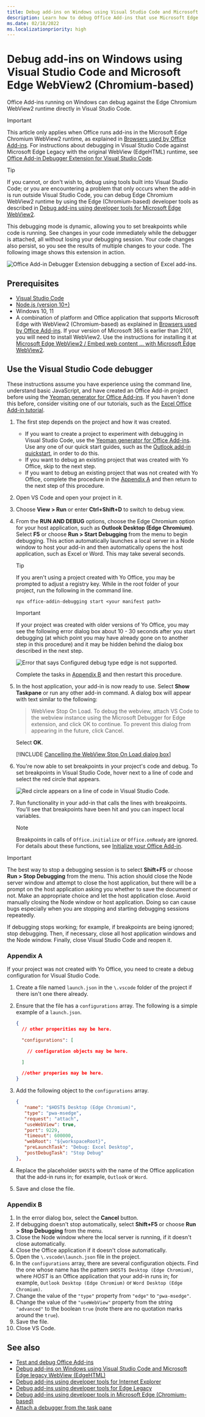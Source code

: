 ```yaml
---
title: Debug add-ins on Windows using Visual Studio Code and Microsoft Edge WebView2 (Chromium-based)
description: Learn how to debug Office Add-ins that use Microsoft Edge WebView2 (Chromium-based) in VS Code.
ms.date: 02/18/2022
ms.localizationpriority: high
---
```

# Debug add-ins on Windows using Visual Studio Code and Microsoft Edge WebView2 (Chromium-based)

Office Add-ins running on Windows can debug against the Edge Chromium WebView2 runtime directly in Visual Studio Code.

> [!IMPORTANT]
> This article only applies when Office runs add-ins in the Microsoft Edge Chromium WebView2 runtime, as explained in [Browsers used by Office Add-ins](../concepts/browsers-used-by-office-web-add-ins.md). For instructions about debugging in Visual Studio Code against Microsoft Edge Legacy with the original WebView (EdgeHTML) runtime, see [Office Add-in Debugger Extension for Visual Studio Code](debug-with-vs-extension.md).

> [!TIP]
> If you cannot, or don't wish to, debug using tools built into Visual Studio Code; or you are encountering a problem that only occurs when the add-in is run outside Visual Studio Code, you can debug Edge Chromium WebView2 runtime by using the Edge (Chromium-based) developer tools as described in [Debug add-ins using developer tools for Microsoft Edge WebView2](debug-add-ins-using-devtools-edge-chromium.md).

This debugging mode is dynamic, allowing you to set breakpoints while code is running. See changes in your code immediately while the debugger is attached, all without losing your debugging session. Your code changes also persist, so you see the results of multiple changes to your code. The following image shows this extension in action.

![Office Add-in Debugger Extension debugging a section of Excel add-ins.](../images/vs-debugger-extension-for-office-addins.jpg)

## Prerequisites

- [Visual Studio Code](https://code.visualstudio.com/)
- [Node.js (version 10+)](https://nodejs.org/)
- Windows 10, 11
- A combination of platform and Office application that supports Microsoft Edge with WebView2 (Chromium-based) as explained in [Browsers used by Office Add-ins](../concepts/browsers-used-by-office-web-add-ins.md). If your version of Microsoft 365 is earlier than 2101, you will need to install WebView2. Use the instructions for installing it at [Microsoft Edge WebView2 / Embed web content ... with Microsoft Edge WebView2](https://developer.microsoft.com/microsoft-edge/webview2/).

## Use the Visual Studio Code debugger

These instructions assume you have experience using the command line, understand basic JavaScript, and have created an Office Add-in project before using the [Yeoman generator for Office Add-ins](../develop/yeoman-generator-overview.md). If you haven't done this before, consider visiting one of our tutorials, such as the [Excel Office Add-in tutorial](../tutorials/excel-tutorial.md).

1. The first step depends on the project and how it was created.

   - If you want to create a project to experiment with debugging in Visual Studio Code, use the [Yeoman generator for Office Add-ins](../develop/yeoman-generator-overview.md). Use any one of our quick start guides, such as the [Outlook add-in quickstart](../quickstarts/outlook-quickstart.md), in order to do this. 
   - If you want to debug an existing project that was created with Yo Office, skip to the next step.
   - If you want to debug an existing project that was not created with Yo Office, complete the procedure in the [Appendix A](#appendix-a) and then return to the next step of this procedure.

1. Open VS Code and open your project in it. 

1. Choose  **View > Run** or enter **Ctrl+Shift+D** to switch to debug view.

1. From the **RUN AND DEBUG** options, choose the Edge Chromium option for your host application, such as **Outlook Desktop (Edge Chromium)**. Select **F5** or choose **Run > Start Debugging** from the menu to begin debugging. This action automatically launches a local server in a Node window to host your add-in and then automatically opens the host application, such as Excel or Word. This may take several seconds.

   > [!TIP]
   > If you aren't using a project created with Yo Office, you may be prompted to adjust a registry key. While in the root folder of your project, run the following in the command line.
   >
   > ``` command&nbsp;line
   > npx office-addin-debugging start <your manifest path>
   > ```

   > [!IMPORTANT]
   > If your project was created with older versions of Yo Office, you may see the following error dialog box about 10 - 30 seconds after you start debugging (at which point you may have already gone on to another step in this procedure) and it may be hidden behind the dialog box described in the next step.
   >
   > ![Error that says Configured debug type edge is not supported.](../images/configured-debug-type-error.jpg)
   >
   > Complete the tasks in [Appendix B](#appendix-b) and then restart this procedure.
   
1. In the host application, your add-in is now ready to use. Select **Show Taskpane** or run any other add-in command. A dialog box will appear with text similar to the following:

   > WebView Stop On Load.
   > To debug the webview, attach VS Code to the webview instance using the Microsoft Debugger for Edge extension, and click OK to continue. To prevent this dialog from appearing in the future, click Cancel.

   Select **OK**.

   [!INCLUDE [Cancelling the WebView Stop On Load dialog box](../includes/webview-stop-on-load-cancel-dialog.md)]

1. You're now able to set breakpoints in your project's code and debug. To set breakpoints in Visual Studio Code, hover next to a line of code and select the red circle that appears.

    ![Red circle appears on a line of code in Visual Studio Code.](../images/set-breakpoint.jpg)

1. Run functionality in your add-in that calls the lines with breakpoints. You'll see that breakpoints have been hit and you can inspect local variables.

   > [!NOTE]
   > Breakpoints in calls of `Office.initialize` or `Office.onReady` are ignored. For details about these functions, see [Initialize your Office Add-in](../develop/initialize-add-in.md).

> [!IMPORTANT]
> The best way to stop a debugging session is to select **Shift+F5** or choose **Run > Stop Debugging** from the menu. This action should close the Node server window and attempt to close the host application, but there will be a prompt on the host application asking you whether to save the document or not. Make an appropriate choice and let the host application close. Avoid manually closing the Node window or host application. Doing so can cause bugs especially when you are stopping and starting debugging sessions repeatedly.
>
> If debugging stops working; for example, if breakpoints are being ignored; stop debugging. Then, if necessary, close all host application windows and the Node window. Finally, close Visual Studio Code and reopen it.

### Appendix A

If your project was not created with Yo Office, you need to create a debug configuration for Visual Studio Code. 

1. Create a file named `launch.json` in the `\.vscode` folder of the project if there isn't one there already. 
1. Ensure that the file has a `configurations` array. The following is a simple example of a `launch.json`.

   ```json
   {
     // other properities may be here.
   
     "configurations": [
   
       // configuration objects may be here.
   
     ]
   
     //other properies may be here.
   }
   ```

1. Add the following object to the `configurations` array.

   ```json
   {
      "name": "$HOST$ Desktop (Edge Chromium)",
      "type": "pwa-msedge",
      "request": "attach",
      "useWebView": true,
      "port": 9229,
      "timeout": 600000,
      "webRoot": "${workspaceRoot}",
      "preLaunchTask": "Debug: Excel Desktop",
      "postDebugTask": "Stop Debug"
   },
   ```

1. Replace the placeholder `$HOST$` with the name of the Office application that the add-in runs in; for example, `Outlook` or `Word`.
1. Save and close the file.

### Appendix B

1. In the error dialog box, select the **Cancel** button.
1. If debugging doesn't stop automatically, select **Shift+F5** or choose **Run > Stop Debugging** from the menu. 
1. Close the Node window where the local server is running, if it doesn't close automatically.
1. Close the Office application if it doesn't close automatically.
1. Open the `\.vscode\launch.json` file in the project. 
1. In the `configurations` array, there are several configuration objects. Find the one whose name has the pattern `$HOST$ Desktop (Edge Chromium)`, where $HOST$ is an Office application that your add-in runs in; for example, `Outlook Desktop (Edge Chromium)` or `Word Desktop (Edge Chromium)`. 
1. Change the value of the `"type"` property from `"edge"` to `"pwa-msedge"`.
1. Change the value of the `"useWebView"` property from the string `"advanced"` to the boolean `true` (note there are no quotation marks around the `true`).
1. Save the file.
1. Close VS Code.

## See also

- [Test and debug Office Add-ins](test-debug-office-add-ins.md)
- [Debug add-ins on Windows using Visual Studio Code and Microsoft Edge legacy WebView (EdgeHTML)](debug-with-vs-extension.md)
- [Debug add-ins using developer tools for Internet Explorer](debug-add-ins-using-f12-tools-ie.md)
- [Debug add-ins using developer tools for Edge Legacy](debug-add-ins-using-devtools-edge-legacy.md)
- [Debug add-ins using developer tools in Microsoft Edge (Chromium-based)](debug-add-ins-using-devtools-edge-chromium.md)
- [Attach a debugger from the task pane](attach-debugger-from-task-pane.md)
